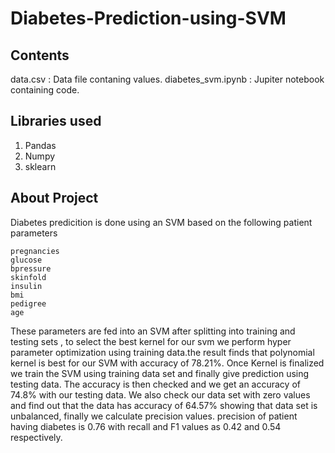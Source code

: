 # Diabetes-Prediction-using-SVM

## Contents
  
  data.csv : Data file contaning values.
  diabetes_svm.ipynb : Jupiter notebook containing code.
  
## Libraries used
  1. Pandas
  2. Numpy
  3. sklearn 

## About Project
Diabetes predicition is done using an SVM based on the following patient parameters 
    
    pregnancies
    glucose
    bpressure
    skinfold
    insulin
    bmi
    pedigree
    age

These parameters are fed into an SVM after splitting into training and testing sets , to select the best kernel for our svm we perform hyper parameter optimization using training data.the result finds that polynomial kernel is best for our SVM with accuracy of 78.21%. 
Once Kernel is finalized we train the SVM using training data set and finally give prediction using testing data. The accuracy is then checked and we get an accuracy of 74.8% with our testing data. We also check our data set with zero values and find out that the data has accuracy of 64.57% showing that data set is unbalanced, finally we calculate precision values. precision of patient having diabetes is 0.76 with recall and F1 values as 0.42 and 0.54 respectively.
